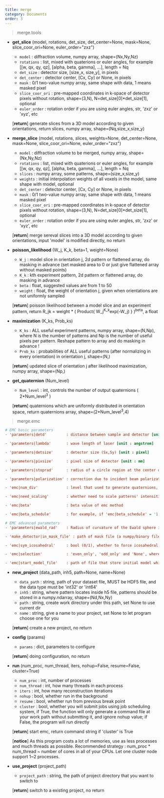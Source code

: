 ```yaml
---
title: merge
category: Documents
order: 3
---
```


> merge.tools

- **get_slice** (model, rotations, det_size, det_center=None, mask=None, slice_coor_ori=None, euler_order="zxz")
    - `model` : diffraction volume, numpy array, shape=(Nx,Ny,Nz)
    - `rotations` : list, mixed with quaterions or euler angles, for example [[w, qx, qy, qz], [alpha, beta, gamma], ...], length = Nq
    - `det_size` : detector size, [size_x, size_y], in pixels
    - `det_center` : detector center, [Cx, Cy] or None, in pixels
    - `mask` : 0/1 two-value numpy array, same shape with data, 1 means masked pixel
    - `slice_coor_ori` : pre-mapped coordinates in k-space of detector pixels without rotation, shape=(3,N), N=det_size[0]*det_size[1], optional
    - `euler_order` : rotation order if you are using euler angles, str, 'zxz' or 'xyz', etc

    [__return__] generate slices from a 3D model according to given orientations, return slices, numpy array, shape=(Nq,size_x,size_y)

- **merge_slice** (model, rotations, slices, weights=None, det_center=None, mask=None, slice_coor_ori=None, euler_order="zxz")
    - `model` : diffraction volume to be merged, numpy array, shape=(Nx,Ny,Nz)
    - `rotations` : list, mixed with quaterions or euler angles, for example [[w, qx, qy, qz], [alpha, beta, gamma], ...], length = Nq
    - `slices` : numpy array, some patterns, shape=(size_x,size_y)
    - `weights` : initial interpolation weights of all voxels in the model, same shape with model, optional
    - `det_center` : detector center, [Cx, Cy] or None, in pixels
    - `mask` : 0/1 two-value numpy array, same shape with data, 1 means masked pixel
    - `slice_coor_ori` : pre-mapped coordinates in k-space of detector pixels without rotation, shape=(3,N), N=det_size[0]*det_size[1], optional
    - `euler_order` : rotation order if you are using euler angles, str, 'zxz' or 'xyz', etc

    [__return__] merge sereval slices into a 3D model according to given orientations, input 'model' is modified directly, no return

- **poisson_likelihood** (W_j, K_k, beta=1, weight=None)
    - `W_j` : model slice in orientation j, 2d pattern or flattened array, do masking in advance (set masked area to 0 or just give flattened array without masked points)
    - `K_k` : kth experiment pattern, 2d pattern or flattened array, do masking in advance
    - `beta` : float, suggested values are from 1 to 50
    - `weight` : float, the weight of orientation j, given when orientations are not uniformly sampled

    [__return__] poisson likelihood between a model slice and an experiment pattern, return R_jk = weight * ( Product{ W_j<sup>K_k</sup>exp(-W_j) } )<sup>beta</sup>, a float

- **maximization** (K_ks, Prob_ks)
    - `K_ks` : ALL useful experiment patterns, numpy array, shape=(N,Np), where N is the number of patterns and Np is the number of useful pixels per pattern. Reshape pattern to array and do masking in advance !
    - `Prob_ks` : probabilities of ALL useful patterns (after normalizing in every orientation) in orientation j, shape=(N,)

    [__return__] updated slice of orientation j after likelihood maximization, numpy array, shape=(Np,)

- **get_quaternion** (Num_level)
    - `Num_level` : int, controls the number of output quaternions ( 2*Num_level<sup>3</sup> )

    [__return__] quaternions which are uniformly distributed in orientation space, return quaternions array, shape=(2*Num_level<sup>3</sup>,4)

> merge.emc

```ini
# EMC basic parameters
- 'parameters|detd'         : distance between sample and detector [unit : mm]

- 'parameters|lambda'       : wave length of laser [unit : angstrom]

- 'parameters|detsize'      : detector size (Sx,Sy) [unit : pixel]

- 'parameters|pixsize'      : pixel size of detector [unit : mm]

- 'parameters|stoprad'      : radius of a circle region at the center of pattern that will not be used in orientation recovery, but will be merged to final scattering volume [unit : pixel]. This option only works when 'make_detector|in_mask_file'=None

- 'parameters|polarization' : correction due to incident beam polarization, value from 'x', 'y' or 'none'

- 'emc|num_div'             : level that used to generate quaternions, also known as n, where Mrot=10(n+5n^3)

- 'emc|need_scaling'        : whether need to scale patterns' intensities

- 'emc|beta'                : beta value of emc method

- 'emc|beta_schedule'       : for example, if 'emc|beta_schedule' = '1.414 10', that means for every 10 iterations, beta = beta * 1.414

# EMC advanced parameters
- 'parameters|ewald_rad'    : Radius of curvature of the Ewald sphere in voxels, used to control oversampling rate in reciprocal space. For default, oversampling rate is controlled to be the same with experimental patterns. Larger ewald_rad means less oversampling and smaller reciprocal scattering matrix.

- 'make_detector|in_mask_file' : path of mask file (a numpy/binary file, .npy, .byt, .bin) that operate on input patterns. Usually, most experiments need mask file. In your mask file, 0 marks unmasked area, 1 marks areas that will not be used for orientation recovery but will used in merging, 2 marks areas that will not be used for both orientation recovery and merging. For binary file the dtype should be 'uint8', for numpy file it can be any type. Default is None.

- 'emc|sym_icosahedral'     : bool (0/1), whether to force icosahedral symmetry in orientation recovery

- 'emc|selection'           : 'even_only', 'odd_only' and 'None', where 'even' / 'odd' means only patterns whose index is even / odd will be used. 'None' means all patterns will be used.

- 'emc|start_model_file'    : path of file that store initial model which will be used at the start of emc program. The format should be '.bin' binary file for C 'fopen' to read.
```

- **new_project** (data_path, inh5, path=None, name=None)
    - `data_path` : string, path of your dataset file, MUST be HDF5 file, and the data type must be 'int32' or 'int64'
    - `inh5` : string, where pattern locates inside h5 file, patterns should be stored in a numpy.ndarray, shape=(Nd,Nx,Ny)
    - `path` : string, create work directory under this path, set None to use current dir
    - `name` : string, give a name to your project, set None to let program choose one for you

    [__return__] create a new project, no return

- **config** (params)
    - `params` : dict, parameters to configure

    [__return__] doing configuration, no return

- **run** (num_proc, num_thread, iters, nohup=False, resume=False, cluster=True)
    - `num_proc` : int, number of processes
    - `num_thread` : int, how many threads in each process
    - `iters` : int, how many reconstruction iterations
    - `nohup` : bool, whether run in the background
    - `resume` : bool, whether run from previous break point
    - `cluster` : bool, whether you will submit jobs using job scheduling system, if True, the function will only generate a command file at your work path without submitting it, and ignore nohup value; if False, the program will run directly

    [__return__] start emc, return command string if 'cluster' is True

    [__notice__] As this program costs a lot of memories, use as less processes and much threads as possible. Recommended strategy : num_proc * num_thread ~ number of cores in all of your CPUs. Let one cluster node support 1~2 processes.

- **use_project** (project_path)
    - `project_path` : string, the path of project directory that you want to switch to

    [__return__] switch to a existing project, no return